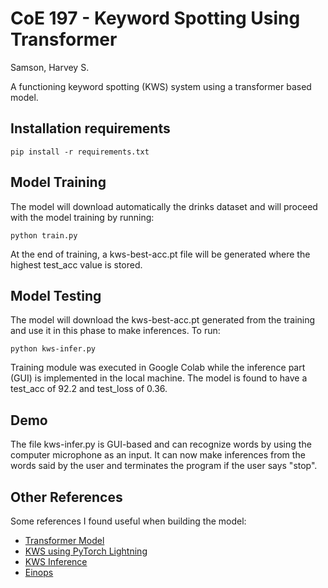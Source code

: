 # CoE 197 - Keyword Spotting Using Transformer
Samson, Harvey S.

A functioning keyword spotting (KWS) system using a transformer based model.


## Installation requirements
```
pip install -r requirements.txt
```

## Model Training
The model will download automatically the drinks dataset and will proceed with the model training by running:
```
python train.py
```
At the end of training, a kws-best-acc.pt file will be generated where the highest test_acc value is stored. 

## Model Testing
The model will download the kws-best-acc.pt generated from the training and use it in this phase to make inferences. To run:
```
python kws-infer.py
```

Training module was executed in Google Colab while the inference part (GUI) is implemented in the local machine. The model is found to have a test_acc of 92.2 and test_loss of 0.36.

## Demo
The file kws-infer.py is GUI-based and can recognize words by using the computer microphone as an input. It can now make inferences from the words said by the user and terminates the program if the user says "stop".

## Other References
Some references I found useful when building the model:
* [Transformer Model](https://github.com/roatienza/Deep-Learning-Experiments/blob/master/versions/2022/transformer/python/transformer_demo.ipynb)
* [KWS using PyTorch Lightning](https://github.com/roatienza/Deep-Learning-Experiments/blob/master/versions/2022/supervised/python/kws_demo.ipynb)
* [KWS Inference](https://github.com/roatienza/Deep-Learning-Experiments/blob/master/versions/2022/supervised/python/kws-infer.py)
* [Einops](https://github.com/arogozhnikov/einops)